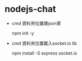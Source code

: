 # nodejs-chat

- cmd 資料夾位置建json黨

  npm init -y

- cmd 資料夾位置載入socket.io lib

  npm install -S express socket.io
